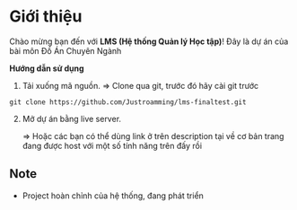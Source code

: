 # Giới thiệu
Chào mừng bạn đến với **LMS (Hệ thống Quản lý Học tập)**! Đây là dự án của bài môn Đồ Án Chuyên Ngành

**Hướng dẫn sử dụng**
1. Tải xuống mã nguồn.
=> Clone qua git, trước đó hãy cài git trước
```
git clone https://github.com/Justroamming/lms-finaltest.git
```
2. Mở dự án bằng live server.

   => Hoặc các bạn có thể dùng link ở trên description tại về cơ bản trang đang được host với một số tính năng trên đấy rồi

## Note 
- Project hoàn chỉnh của hệ thống, đang phát triển

